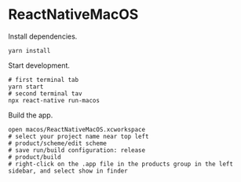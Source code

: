 # ReactNativeMacOS

Install dependencies.

```
yarn install
```

Start development.

```
# first terminal tab
yarn start
# second terminal tav
npx react-native run-macos
```

Build the app.

```
open macos/ReactNativeMacOS.xcworkspace
# select your project name near top left
# product/scheme/edit scheme
# save run/build configuration: release
# product/build
# right-click on the .app file in the products group in the left sidebar, and select show in finder
```
